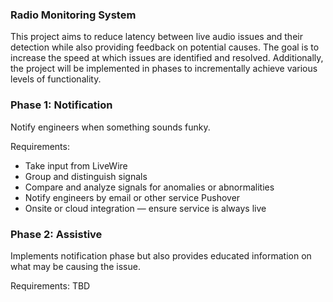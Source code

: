 ### Radio Monitoring System

This project aims to reduce latency between live audio issues and their detection while also providing feedback on potential causes. The goal is to increase the speed at which issues are identified and resolved. Additionally, the project will be implemented in phases to incrementally achieve various levels of functionality.

### Phase 1: Notification

Notify engineers when something sounds funky.

Requirements:

- Take input from LiveWire
- Group and distinguish signals
- Compare and analyze signals for anomalies or abnormalities
- Notify engineers by email or other service Pushover
- Onsite or cloud integration — ensure service is always live

### Phase 2: Assistive

Implements notification phase but also provides educated information on what may be causing the issue.

Requirements: TBD
